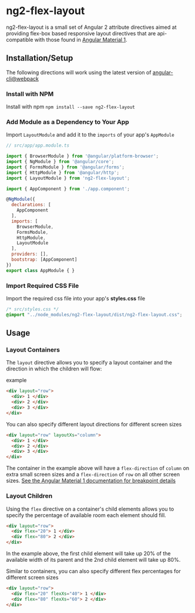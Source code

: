 # ng2-flex-layout
ng2-flex-layout is a small set of Angular 2 attribute directives aimed at providing flex-box based responsive layout directives that are api-compatible with those found in [Angular Material 1](https://material.angularjs.org/latest/layout/introduction).

## Installation/Setup
The following directions will work using the latest version of [angular-cli@webpack](https://github.com/angular/angular-cli)

### Install with NPM
Install with npm `npm install --save ng2-flex-layout`

### Add Module as a Dependency to Your App
Import `LayoutModule` and add it to the `imports` of your app's `AppModule`
```javascript
// src/app/app.module.ts

import { BrowserModule } from '@angular/platform-browser';
import { NgModule } from '@angular/core';
import { FormsModule } from '@angular/forms';
import { HttpModule } from '@angular/http';
import { LayoutModule } from 'ng2-flex-layout';

import { AppComponent } from './app.component';

@NgModule({
  declarations: [
    AppComponent
  ],
  imports: [
    BrowserModule,
    FormsModule,
    HttpModule,
    LayoutModule
  ],
  providers: [],
  bootstrap: [AppComponent]
})
export class AppModule { }
```

### Import Required CSS File
Import the required css file into your app's **styles.css** file
```css
/* src/styles.css */
@import "../node_modules/ng2-flex-layout/dist/ng2-flex-layout.css";
```


## Usage

### Layout Containers
The `layout` directive allows you to specify a layout container and the direction in which the children will flow:

example
```html
<div layout="row">
  <div> 1 </div>
  <div> 2 </div>
  <div> 3 </div>
</div>
```

You can also specify different layout directions for different screen sizes
```html
<div layout="row" layoutXs="column">
  <div> 1 </div>
  <div> 2 </div>
  <div> 3 </div>
</div>
```

The container in the example above will have a `flex-direction` of `column` on extra small screen sizes and a `flex-direction` of `row` on all other screen sizes. [See the Angular Material 1 documentation for breakpoint details](https://material.angularjs.org/latest/layout/container)

### Layout Children
Using the `flex` directive on a container's child elements allows you to specify the percentage of available room each element should fill.
```html
<div layout="row">
  <div flex="20"> 1 </div>
  <div flex="80"> 2 </div>
</div>
```
In the example above, the first child element will take up 20% of the available width of its parent and the 2nd child element will take up 80%.

Similar to containers, you can also specify different flex percentages for different screen sizes
```html
<div layout="row">
  <div flex="20" flexXs="40"> 1 </div>
  <div flex="80" flexXs="60"> 2 </div>
</div>
```
